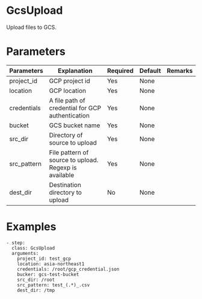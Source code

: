 # GcsUpload
Upload files to GCS.

# Parameters
|Parameters|Explanation|Required|Default|Remarks|
|----------|-----------|--------|-------|-------|
|project_id|GCP project id|Yes|None||
|location|GCP location|Yes|None||
|credentials|A file path of credential for GCP authentication|Yes|None||
|bucket|GCS bucket name|Yes|None||
|src_dir|Directory of source to upload|Yes|None||
|src_pattern|File pattern of source to upload. Regexp is available|Yes|None||
|dest_dir|Destination directory to upload|No|None||

# Examples
```
- step:
  class: GcsUpload
  arguments:
    project_id: test_gcp
    location: asia-northeast1
    credentials: /root/gcp_credential.json
    bucker: gcs-test-bucket
    src_dir: /root
    src_pattern: test_(.*)_.csv
    dest_dir: /tmp
```
